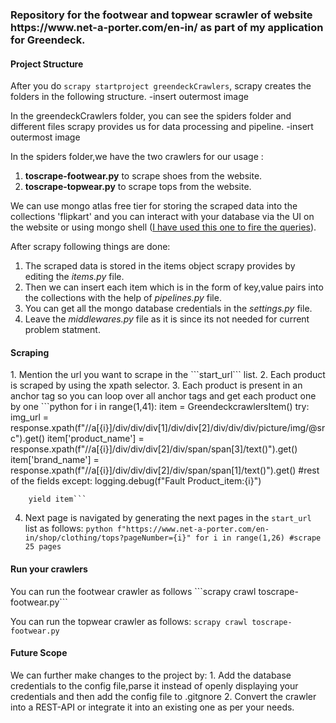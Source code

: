 <h3>Repository for the footwear and topwear scrawler of website https://www.net-a-porter.com/en-in/ as part of my application for Greendeck.</h3>


<h4>Project Structure</h4>

After you do ```scrapy startproject greendeckCrawlers```, scrapy creates the folders in the following structure.
-insert outermost image

In the greendeckCrawlers folder, you can see the spiders folder and different files scrapy provides us for data processing and pipeline.
-insert outermost image

In the spiders folder,we have the two crawlers for our usage : 
1. **toscrape-footwear.py** to scrape shoes from the website.
2. **toscrape-topwear.py** to scrape tops from the website.

We can use mongo atlas free tier for storing the scraped data into the collections 'flipkart' and you can interact with your 
database via the UI on the website or using mongo shell (<a href="https://docs.mongodb.com/mongodb-shell/install/"/>I have used this one to fire the queries</a>).

After scrapy following things are done:
1. The scraped data is stored in the items object scrapy provides by editing the *items.py* file.
2. Then we can insert each item which is in the form of key,value pairs into the collections with
   the help of *pipelines.py* file. 
3. You can get all the mongo database credentials in the *settings.py* file.
4. Leave the *middlewares.py* file as it is since its not needed for current problem statment.


<h4>Scraping</h4>
1. Mention the url you want to scrape in the ```start_url``` list.
2. Each product is scraped by using the xpath selector.
3. Each product is present in an anchor tag so you can loop over all anchor tags and get each product one by one
   ```python
	for i in range(1,41):
            item = GreendeckcrawlersItem()
            try:
                img_url = response.xpath(f"//a[{i}]/div/div/div[1]/div/div[2]/div/div/div/picture/img/@src").get()
                item['product_name'] = response.xpath(f"//a[{i}]/div/div/div[2]/div/span/span[3]/text()").get()
                item['brand_name'] = response.xpath(f"//a[{i}]/div/div/div[2]/div/span/span[1]/text()").get()
                #rest of the fields
            except:
                logging.debug(f"Fault Product_item:{i}")
            
	    yield item```
      
4. Next page is navigated by generating the next pages in the ```start_url``` list as follows:
   ```python f"https://www.net-a-porter.com/en-in/shop/clothing/tops?pageNumber={i}" for i in range(1,26) #scrape 25 pages```


<h4>Run your crawlers</h4>
You can run the footwear crawler as follows
```scrapy crawl toscrape-footwear.py```


You can run the topwear crawler as follows:
```scrapy crawl toscrape-footwear.py```



<h4>Future Scope</h4>
We can further make changes to the project by:
1. Add the database credentials to the config file,parse it instead of openly displaying your credentials and
   then add the config file to .gitgnore
2. Convert the crawler into a REST-API or integrate it into an existing one as per your needs.
